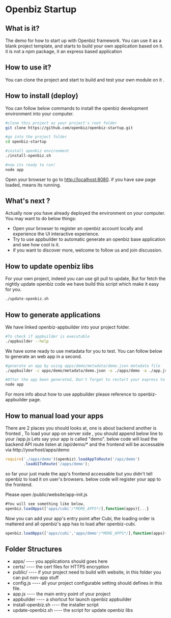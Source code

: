 Openbiz Startup
===============

What is it?
--------------------
The demo for how to start up with Openbiz framework. 
You can use it as a blank project template, and starts to build your own application based on it.
it is not a npm package, it an express based application

How to use it?
----------------------
You can clone the project and start to build and test your own module on it .

How to install (deploy)
-------------------------
You can follow below commands to install the openbiz development environment into your computer.
```sh
#clone this project as your project's root folder
git clone https://github.com/openbiz/openbiz-startup.git

#go into the project folder
cd openbiz-startup

#install openbiz environment
./install-openbiz.sh

#now its ready to run!
node app
```

Open your browser to go to [http://localhost:8080](http://localhost:8080).
if you have saw page loaded, means its running.


What's next ?
---------------------------------
Actually now you have already deployed the environment on your computer. 
You may want to do below things:
* Open your browser to register an openbiz account locally and experience the UI interactive experience.
* Try to use appbuilder to automatic generate an openbiz base application and see how cool is it. 
* if you want to discover more, welcome to follow us and join discussion.

How to update openbiz libs
---------------------------
For your own project, indeed you can use git pull to update, 
But for fetch the nightly update openbiz code we have build this script which make it easy for you.
```sh
./update-openbiz.sh
```

How to generate applications
-----------------------------
We have linked openbiz-appbuilder into your project folder.
```sh
#To check if appbuilder is executable
./appbuilder --help
```

We have some ready to use metadata for you to test.
You can follow below to generate an web app in a second.
```sh
#generate an app by using apps/demo/metadata/demo.json metadata file
./appbuilder -c apps/demo/metadata/demo.json -o ./apps/demo -a ./app.js -v -f

#After the app been generated, Don't forget to restart your express to reload it.
node app
```

For more info about how to use appbuilder please reference to openbiz-appbuilder page.

How to manual load your apps
-------------------------------
There are 2 places you should looks at, one is about backend another is fronted ,
To load your app on server side , you should append below line to your /app.js
Lets say your app is called "demo". below code will load the backend API route listen at /api/demo/*
and the frontend will be accessable via http://yourhost/apps/demo
```javascript
require('./apps/demo')(openbiz).loadAppToRoute('/api/demo')
		.loadUIToRoute('/apps/demo');
```
so far your just made the app's frontend accessable but you didn't tell openbiz to load it on user's browsers.
below code will register your app to the frontend.

Please open /public/website/app-init.js
```javascript
#You will see something like below,
openbiz.loadApps(['apps/cubi'/*MORE_APPS*/],function(apps){...}
```
Now you can add your app's entry point after Cubi, 
the loading order is mattered and all openbiz's app has to load after openbiz-cubi.
```javascript
openbiz.loadApps(['apps/cubi','apps/demo'/*MORE_APPS*/],function(apps){...}
```

Folder Structures
-----------------------------
- apps/ 		---- you applications should goes here
- certs/ 		---- the cert files for HTTPS encryption
- public/ 		---- if your project need to build with website, in this folder you can put non-app stuff
- config.js 	---- all your project configurable setting should defines in this file.
- app.js 		---- the main entry point of your project
- appbuilder 	---- a shortcut for launch openbiz appbuilder
- install-openbiz.sh 	---- the installer script
- update-openbiz.sh 	---- the script for update openbiz libs
